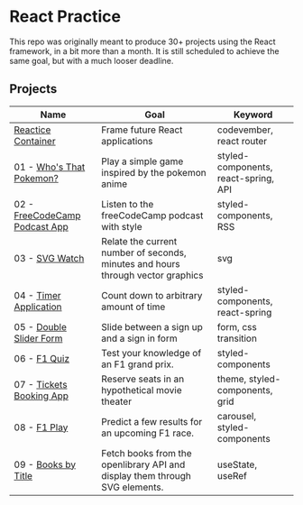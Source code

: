 # React Practice

This repo was originally meant to produce 30+ projects using the React framework, in a bit more than a month. It is still scheduled to achieve the same goal, but with a much looser deadline.

## Projects

|Name|Goal|Keyword|
|---|---|---|
|[Reactice Container](https://codepen.io/borntofrappe/full/NELLxG/)|Frame future React applications|codevember, react router|
|01 - [Who's That Pokemon?](https://codepen.io/borntofrappe/full/GwYLRw)|Play a simple game inspired by the pokemon anime|styled-components, react-spring, API|
|02 - [FreeCodeCamp Podcast App](https://codepen.io/borntofrappe/full/yGbpMm)|Listen to the freeCodeCamp podcast with style|styled-components, RSS|
|03 - [SVG Watch](https://codepen.io/borntofrappe/full/ebRVJd)|Relate the current number of seconds, minutes and hours through vector graphics|svg|
|04 - [Timer Application](https://codepen.io/borntofrappe/full/dwVZRQ)|Count down to arbitrary amount of time|styled-components, react-spring|
|05 - [Double Slider Form](https://codepen.io/borntofrappe/full/OGyJbm)|Slide between a sign up and a sign in form|form, css transition|
|06 - [F1 Quiz](https://codepen.io/borntofrappe/full/pBeMzz)|Test your knowledge of an F1 grand prix.|styled-components|
|07 - [Tickets Booking App](https://codepen.io/borntofrappe/full/byqqKY)|Reserve seats in an hypothetical movie theater|theme, styled-components, grid|
|08 - [F1 Play](https://codepen.io/borntofrappe/full/dBpVbB)|Predict a few results for an upcoming F1 race.|carousel, styled-components|
|09 - [Books by Title](https://codepen.io/borntofrappe/full/JgWdZd)|Fetch books from the openlibrary API and display them through SVG elements.|useState, useRef|
